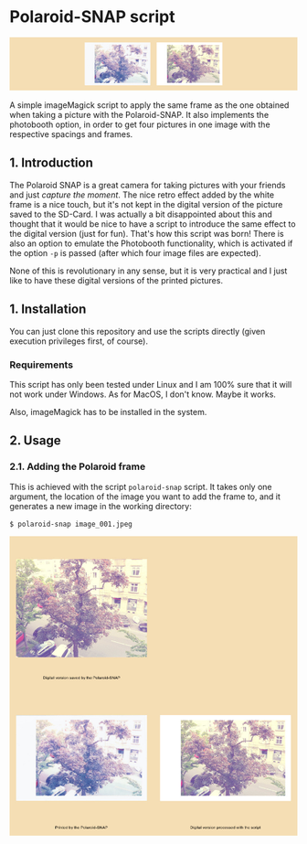 # Polaroid-SNAP script

![title](imgs_examples/example-frame-small.jpeg)

A simple imageMagick script to apply the same frame as the one obtained when taking a picture with the Polaroid-SNAP.
It also implements the photobooth option, in order to get four pictures in one image with the respective spacings and frames.

## 1. Introduction

The Polaroid SNAP is a great camera for taking pictures with your friends and just *capture the moment*.
The nice retro effect added by the white frame is a nice touch, but it's not kept in the digital version of the picture saved to the SD-Card.
I was actually a bit disappointed about this and thought that it would be nice to have a script to introduce the same effect to the digital version (just for fun).
That's how this script was born!
There is also an option to emulate the Photobooth functionality, which is activated if the option ``-p`` is passed (after which four image files are expected).

None of this is revolutionary in any sense, but it is very practical and I just like to have these digital versions of the printed pictures.

## 1. Installation

You can just clone this repository and use the scripts directly (given execution privileges first, of course).

### Requirements

This script has only been tested under Linux and I am 100% sure that it will not work under Windows.
As for MacOS, I don't know. Maybe it works.

Also, imageMagick has to be installed in the system.

## 2. Usage

### 2.1. Adding the Polaroid frame

This is achieved with the script ``polaroid-snap`` script.
It takes only one argument, the location of the image you want to add the frame to, and it generates a new image in the working directory:

```
$ polaroid-snap image_001.jpeg
```

![Example frame](imgs_examples/example-frame.jpeg)




